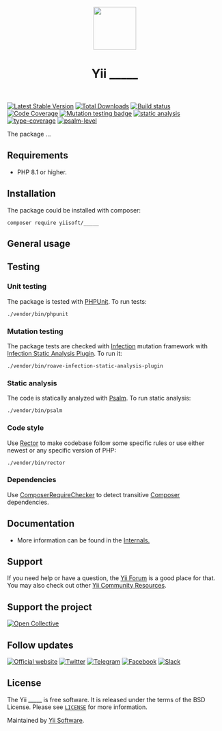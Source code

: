 <p align="center">
    <a href="https://github.com/yiisoft" target="_blank">
        <img src="https://yiisoft.github.io/docs/images/yii_logo.svg" height="100px">
    </a>
    <h1 align="center">Yii _____</h1>
    <br>
</p>

[![Latest Stable Version](https://poser.pugx.org/yiisoft/_____/v/stable.png)](https://packagist.org/packages/yiisoft/_____)
[![Total Downloads](https://poser.pugx.org/yiisoft/_____/downloads.png)](https://packagist.org/packages/yiisoft/_____)
[![Build status](https://github.com/yiisoft/_____/workflows/build/badge.svg)](https://github.com/yiisoft/_____/actions?query=workflow%3Abuild)
[![Code Coverage](https://codecov.io/gh/yiisoft/_____/branch/master/graph/badge.svg)](https://codecov.io/gh/yiisoft/_____)
[![Mutation testing badge](https://img.shields.io/endpoint?style=flat&url=https%3A%2F%2Fbadge-api.stryker-mutator.io%2Fgithub.com%2Fyiisoft%2F_____%2Fmaster)](https://dashboard.stryker-mutator.io/reports/github.com/yiisoft/_____/master)
[![static analysis](https://github.com/yiisoft/_____/workflows/static%20analysis/badge.svg)](https://github.com/yiisoft/_____/actions?query=workflow%3A%22static+analysis%22)
[![type-coverage](https://shepherd.dev/github/yiisoft/_____/coverage.svg)](https://shepherd.dev/github/yiisoft/_____)
[![psalm-level](https://shepherd.dev/github/yiisoft/_____/level.svg)](https://shepherd.dev/github/yiisoft/_____)

The package ...

## Requirements

- PHP 8.1 or higher.

## Installation

The package could be installed with composer:

```shell
composer require yiisoft/_____
```

## General usage

## Testing

### Unit testing

The package is tested with [PHPUnit](https://phpunit.de/). To run tests:

```shell
./vendor/bin/phpunit
```

### Mutation testing

The package tests are checked with [Infection](https://infection.github.io/) mutation framework with
[Infection Static Analysis Plugin](https://github.com/Roave/infection-static-analysis-plugin). To run it:

```shell
./vendor/bin/roave-infection-static-analysis-plugin
```

### Static analysis

The code is statically analyzed with [Psalm](https://psalm.dev/). To run static analysis:

```shell
./vendor/bin/psalm
```

### Code style

Use [Rector](https://github.com/rectorphp/rector) to make codebase follow some specific rules or
use either newest or any specific version of PHP:

```shell
./vendor/bin/rector
```

### Dependencies

Use [ComposerRequireChecker](https://github.com/maglnet/ComposerRequireChecker) to detect transitive
[Composer](https://getcomposer.org/) dependencies.

## Documentation

- More information can be found in the [Internals.](docs/internals.md)

## Support

If you need help or have a question, the [Yii Forum](https://forum.yiiframework.com/c/yii-3-0/63) is a good place for that.
You may also check out other [Yii Community Resources](https://www.yiiframework.com/community).

## Support the project

[![Open Collective](https://img.shields.io/badge/Open%20Collective-sponsor-7eadf1?logo=open%20collective&logoColor=7eadf1&labelColor=555555)](https://opencollective.com/yiisoft)

## Follow updates

[![Official website](https://img.shields.io/badge/Powered_by-Yii_Framework-green.svg?style=flat)](https://www.yiiframework.com/)
[![Twitter](https://img.shields.io/badge/twitter-follow-1DA1F2?logo=twitter&logoColor=1DA1F2&labelColor=555555?style=flat)](https://twitter.com/yiiframework)
[![Telegram](https://img.shields.io/badge/telegram-join-1DA1F2?style=flat&logo=telegram)](https://t.me/yii3en)
[![Facebook](https://img.shields.io/badge/facebook-join-1DA1F2?style=flat&logo=facebook&logoColor=ffffff)](https://www.facebook.com/groups/yiitalk)
[![Slack](https://img.shields.io/badge/slack-join-1DA1F2?style=flat&logo=slack)](https://yiiframework.com/go/slack)

## License

The Yii _____ is free software. It is released under the terms of the BSD License.
Please see [`LICENSE`](./LICENSE.md) for more information.

Maintained by [Yii Software](https://www.yiiframework.com/).
